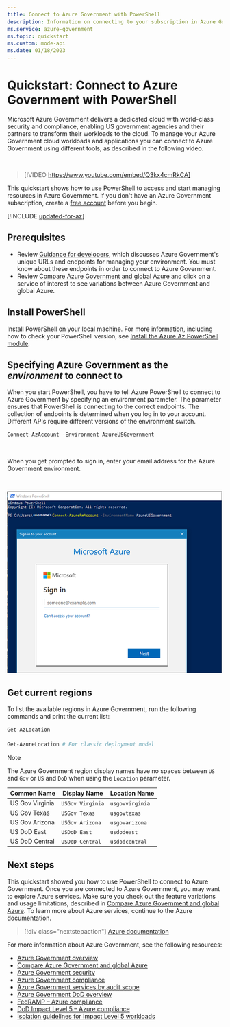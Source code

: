 ```yaml
---
title: Connect to Azure Government with PowerShell
description: Information on connecting to your subscription in Azure Government with PowerShell.
ms.service: azure-government
ms.topic: quickstart
ms.custom: mode-api
ms.date: 01/18/2023
---
```


# Quickstart: Connect to Azure Government with PowerShell

Microsoft Azure Government delivers a dedicated cloud with world-class security and compliance, enabling US government agencies and their partners to transform their workloads to the cloud. To manage your Azure Government cloud workloads and applications you can connect to Azure Government using different tools, as described in the following video.

</br>

> [!VIDEO https://www.youtube.com/embed/Q3kx4cmRkCA]

This quickstart shows how to use PowerShell to access and start managing resources in Azure Government. If you don't have an Azure Government subscription, create a [free account](https://azure.microsoft.com/global-infrastructure/government/request/) before you begin.

[!INCLUDE [updated-for-az](~/reusable-content/ce-skilling/azure/includes/updated-for-az.md)]

## Prerequisites

- Review [Guidance for developers](./documentation-government-developer-guide.md), which discusses Azure Government's unique URLs and endpoints for managing your environment. You must know about these endpoints in order to connect to Azure Government.
- Review [Compare Azure Government and global Azure](./compare-azure-government-global-azure.md) and click on a service of interest to see variations between Azure Government and global Azure.

## Install PowerShell

Install PowerShell on your local machine. For more information, including how to check your PowerShell version, see [Install the Azure Az PowerShell module](/powershell/azure/install-azure-powershell).

## Specifying Azure Government as the *environment* to connect to

When you start PowerShell, you have to tell Azure PowerShell to connect to Azure Government by specifying an environment parameter. The parameter ensures that PowerShell is connecting to the correct endpoints. The collection of endpoints is determined when you log in to your account. Different APIs require different versions of the environment switch.

```powershell
Connect-AzAccount -Environment AzureUSGovernment
```

</br>

When you get prompted to sign in, enter your email address for the Azure Government environment.

<br>

![Connect to Azure Government](./media/connect-with-powershell/connect-with-powershell.png)

## Get current regions 

To list the available regions in Azure Government, run the following commands and print the current list:

```powershell
Get-AzLocation

Get-AzureLocation # For classic deployment model 
```

> [!NOTE]
> The Azure Government region display names have no spaces between `US` and `Gov` or `US` and `DoD` when using the `Location` parameter.

| Common Name | Display Name | Location Name |
| --- | --- | --- |
| US Gov Virginia |`USGov Virginia` | `usgovvirginia` |
| US Gov Texas |`USGov Texas` | `usgovtexas` |
| US Gov Arizona |`USGov Arizona` | `usgovarizona` |
| US DoD East |`USDoD East` | `usdodeast` |
| US DoD Central |`USDoD Central` | `usdodcentral` |

## Next steps

This quickstart showed you how to use PowerShell to connect to Azure Government. Once you are connected to Azure Government, you may want to explore Azure services. Make sure you check out the feature variations and usage limitations, described in [Compare Azure Government and global Azure](./compare-azure-government-global-azure.md). To learn more about Azure services, continue to the Azure documentation.

> [!div class="nextstepaction"]
> [Azure documentation](../index.yml)

For more information about Azure Government, see the following resources:

- [Azure Government overview](./documentation-government-welcome.md)
- [Compare Azure Government and global Azure](./compare-azure-government-global-azure.md)
- [Azure Government security](./documentation-government-plan-security.md)
- [Azure Government compliance](./documentation-government-plan-compliance.md)
- [Azure Government services by audit scope](./compliance/azure-services-in-fedramp-auditscope.md#azure-government-services-by-audit-scope)
- [Azure Government DoD overview](./documentation-government-overview-dod.md)
- [FedRAMP – Azure compliance](/azure/compliance/offerings/offering-fedramp)
- [DoD Impact Level 5 – Azure compliance](/azure/compliance/offerings/offering-dod-il5)
- [Isolation guidelines for Impact Level 5 workloads](./documentation-government-impact-level-5.md)

